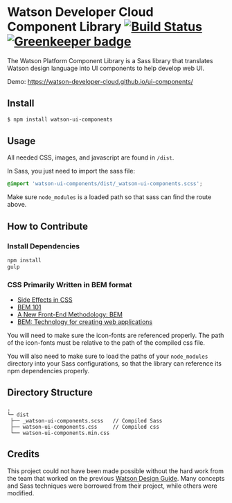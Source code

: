 # Watson Developer Cloud Component Library [![Build Status](https://travis-ci.org/watson-developer-cloud/ui-components.svg?branch=master)](https://travis-ci.org/watson-developer-cloud/ui-components) [![Greenkeeper badge](https://badges.greenkeeper.io/watson-developer-cloud/ui-components.svg)](https://greenkeeper.io/)

The Watson Platform Component Library is a Sass library that translates Watson design language into UI components to help develop web UI.

Demo: https://watson-developer-cloud.github.io/ui-components/

## Install
  ```bash
  $ npm install watson-ui-components
  ```

## Usage

All needed CSS, images, and javascript are found in `/dist`.


In Sass, you just need to import the sass file:
```css
@import 'watson-ui-components/dist/_watson-ui-components.scss';
```

Make sure `node_modules` is a loaded path so that sass can find the route above.

## How to Contribute

### Install Dependencies

```bash
npm install
gulp
```

### CSS Primarily Written in BEM format
* [Side Effects in CSS](http://philipwalton.com/articles/side-effects-in-css/)
* [BEM 101](https://css-tricks.com/bem-101/)
* [A New Front-End Methodology: BEM](http://www.smashingmagazine.com/2012/04/16/a-new-front-end-methodology-bem/)
* [BEM: Technology for creating web applications](https://en.bem.info/)

You will need to make sure the icon-fonts are referenced properly.
The path of the icon-fonts must be relative to the path of the compiled css file.

You will also need to make sure to load the paths of your `node_modules` directory into your Sass configurations, so that the library can reference its npm dependencies properly.

## Directory Structure

```none
.
└─ dist
 ├── _watson-ui-components.scss   // Compiled Sass
 ├── watson-ui-components.css     // Compiled css
 └── watson-ui-components.min.css
```

## Credits

This project could not have been made possible without the hard work from the team that worked on the previous [Watson Design Guide](https://github.com/IBM-Watson/design-guide). Many concepts and Sass techniques were borrowed from their project, while others were modified.
